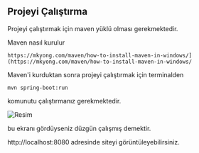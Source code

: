## Projeyi Çalıştırma
Projeyi çalıştırmak için maven yüklü olması gerekmektedir.

Maven nasıl kurulur
```
https://mkyong.com/maven/how-to-install-maven-in-windows/](https://mkyong.com/maven/how-to-install-maven-in-windows/
```

Maven'i kurduktan sonra projeyi çalıştırmak için terminalden
```
mvn spring-boot:run
```
komunutu çalıştırmanız gerekmektedir.

![Resim](https://i.ibb.co/m8HpMxT/springboot.png)

bu ekranı gördüyseniz düzgün çalışmış demektir.

http://localhost:8080 adresinde siteyi görüntüleyebilirsiniz.

